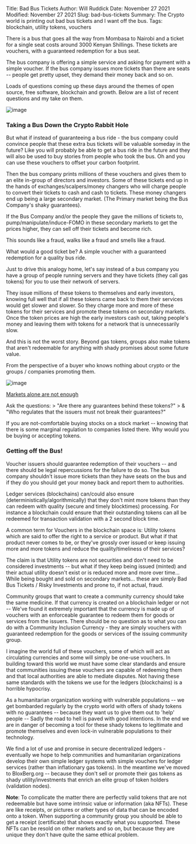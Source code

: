 Title: Bad Bus Tickets
Author: Will Ruddick
Date: November 27 2021
Modified: November 27 2021
Slug: bad-bus-tickets
Summary: The Crypto world is printing out bad bus tickets and I want off the bus.
Tags: blockchain, utility tokens, vouchers

There is a bus that goes all the way from Mombasa to Nairobi and a
ticket for a single seat costs around 3000 Kenyan Shillings. These
tickets are vouchers, with a guaranteed redemption for a bus seat.

The bus company is offering a simple service and asking for payment with
a simple voucher. If the bus company issues more tickets than there are
seats -- people get pretty upset, they demand their money back and so
on.

Loads of questions coming up these days around the themes of open
source, free software, blockchain and growth. Below are a list of recent
questions and my take on them.

![image](/images/blog/bad-bus-tickets1.webp)

### Taking a Bus Down the Crypto Rabbit Hole

But what if instead of guaranteeing a bus ride - the bus company could
convince people that these extra bus tickets will be valuable someday in
the future? Like you will probably be able to get a bus ride in the
future and they will also be used to buy stories from people who took
the bus. Oh and you can use these vouchers to offset your carbon
footprint.

Then the bus company prints millions of these vouchers and gives them to
an elite in-group of directors and investors. Some of these tickets end
up in the hands of exchanges/scalpers/money changers who will charge
people to convert their tickets to cash and cash to tickets. These money
changers end up being a large secondary market. (The Primary market
being the Bus Company's shaky guarantees).

If the Bus Company and/or the people they gave the millions of tickets
to, pump/manipulate/induce-FOMO in these secondary markets to get the
prices higher, they can sell off their tickets and become rich.

This sounds like a fraud, walks like a fraud and smells like a fraud.

What would a good ticket be? A simple voucher with a guaranteed
redemption for a quality bus ride.

Just to drive this analogy home, let's say instead of a bus company you
have a group of people running servers and they have tickets (they call
gas tokens) for you to use their network of servers.

They issue millions of these tokens to themselves and early investors,
knowing full well that if all these tokens came back to them their
services would get slower and slower. So they charge more and more of
these tokens for their services and promote these tokens on secondary
markets. Once the token prices are high the early investors cash out,
taking people's money and leaving them with tokens for a network that is
unnecessarily slow.

And this is not the worst story. Beyond gas tokens, groups also make
tokens that aren't redeemable for anything with shady promises about
some future value.

From the perspective of a buyer who knows nothing about crypto or the
groups / companies promoting them.

![image](/images/blog/bad-bus-tickets2.webp)

[Markets alone are not enough](https://twitter.com/wor/status/1431961684541911043)

Ask the questions: > "Are there any guarantees behind these tokens?" > & "Who regulates that the issuers must not break their guarantees?"

If you are not-comfortable buying stocks on a stock market -- knowing
that there is some marginal regulation to companies listed there. Why
would you be buying or accepting tokens.

### Getting off the Bus!

Voucher issuers should guarantee redemption of their vouchers -- and
there should be legal repercussions for the failure to do so. The bus
company shouldn't issue more tickets than they have seats on the bus and
if they do you should get your money back and report them to
authorities.

Ledger services (blockchains) can/could also ensure
(deterministically/algorithmically) that they don't mint more tokens
than they can redeem with quality (secure and timely blocktimes)
processing. For instance a blockchain could ensure that their
outstanding tokens can all be redeemed for transaction validation with a
2 second block time.

A common term for Vouchers in the blockchain space is: Utility tokens
which are said to offer the right to a service or product. But what if
that product never comes to be, or they've grossly over issued or keep
issuing more and more tokens and reduce the quality/timeliness of their
services?

The claim is that Utility tokens are not securities and don't need to be
considered investments -- but what if they keep being issued (minted)
and their actual utility doesn't exist or is reduced more and more over
time... While being bought and sold on secondary markets... these
are simply Bad Bus Tickets / Risky Investments and prone to, if not
actual, fraud.

Community groups that want to create a community currency should take
the same medicine. If that currency is created on a blockchain ledger or
not -- We've found it extremely important that the currency is made up
of vouchers with an enforceable guarantee to redeem them for goods or
services from the issuers. There should be no question as to what you
can do with a Community Inclusion Currency - they are simply vouchers
with guaranteed redemption for the goods or services of the issuing
community group.

I imagine the world full of these vouchers, some of which will act as
circulating currencies and some will simply be one-use vouchers. In
building toward this world we must have some clear standards and ensure
that communities issuing these vouchers are capable of redeeming them
and that local authorities are able to mediate disputes. Not having
these same standards with the tokens we use for the ledgers
(blockchains) is a horrible hypocrisy.

As a humanitarian organization working with vulnerable populations -- we
get bombarded regularly by the crypto world with offers of shady tokens
with no guarantees -- because they want us to give them out to 'help'
people -- Sadly the road to hell is paved with good intentions. In the
end we are in danger of becoming a tool for these shady tokens to
legitimate and promote themselves and even lock-in vulnerable
populations to their technology.

We find a lot of use and promise in secure decentralized ledgers -
eventually we hope to help communities and humanitarian organizations
develop their own simple ledger systems with simple vouchers for ledger
services (rather than inflationary gas tokens). In the meantime we've
moved to BloxBerg.org -- because they don't sell or promote their gas
tokens as shady utility/investments that enrich an elite group of token
holders (validation nodes).

**Note**: To complicate the matter there are perfectly valid tokens
that are not redeemable but have some intrinsic value or information
(aka NFTs). These are like receipts, or pictures or other types of data
that can be encoded onto a token. When supporting a community group you
should be able to get a receipt (certificate) that shows exactly what
you supported. These NFTs can be resold on other markets and so on, but
because they are unique they don't have quite the same ethical problem.
